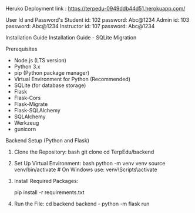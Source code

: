 Heruko Deployment link :
https://terpedu-0949ddb44d51.herokuapp.com/

User Id and Password's 
Student id: 102
password: Abc@1234
Admin id: 103
password: Abc@1234
Instructor id: 107
password: Abc@1234

Installation Guide
Installation Guide - SQLite Migration

Prerequisites
- Node.js (LTS version)
- Python 3.x
- pip (Python package manager)
- Virtual Environment for Python (Recommended)
- SQLite (for database storage)
- Flask
- Flask-Cors
- Flask-Migrate
- Flask-SQLAlchemy
- SQLAlchemy
- Werkzeug
- gunicorn

Backend Setup (Python and Flask)

1. Clone the Repository:
   bash
   git clone <TerpEdu>
   cd TerpEdu/backend


2. Set Up Virtual Environment:
   bash
   python -m venv venv
   source venv/bin/activate   # On Windows use: venv\Scripts\activate


3. Install Required Packages:

   pip install -r requirements.txt

4. Run the File:
   cd backend
   backend - python -m flask run
